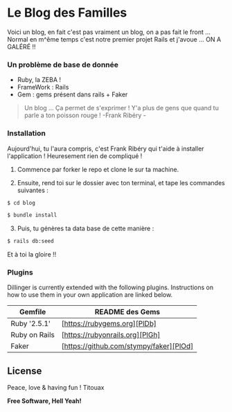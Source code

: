# Le Blog des Familles

Voici un blog, en fait c'est pas vraiment un blog, on a pas fait le front ... Normal en m^ême temps c'est notre premier projet Rails et j'avoue ... ON A GALÉRÉ !!
### Un problème de base de donnée
  - Ruby, la ZEBA !
  - FrameWork : Rails
  - Gem : gems présent dans rails + Faker

> Un blog ... Ça permet de s'exprimer ! Y'a plus de gens que quand tu parle a ton poisson rouge !
> -Frank Ribéry -

### Installation

Aujourd'hui, tu l'aura compris, c'est Frank Ribéry qui t'aide à installer l'application ! Heuresement rien de compliqué !

1. Commence par forker le repo et clone le sur ta machine.

2. Ensuite, rend toi sur le dossier avec ton terminal, et tape les commandes suivantes :

```sh
$ cd blog
```
```sh
$ bundle install
```

3. Puis, tu génères ta data base de cette manière :

```sh
$ rails db:seed
```
Et à toi la gloire !!

### Plugins

Dillinger is currently extended with the following plugins. Instructions on how to use them in your own application are linked below.

| Gemfile | README des Gems |
| ------ | ------ |
| Ruby '2.5.1' | [https://rubygems.org][PlDb] |
| Ruby on Rails | [https://rubyonrails.org][PlGh] |
| Faker | [https://github.com/stympy/faker][PlOd] |

License
----
Peace, love & having fun !
Titouax



**Free Software, Hell Yeah!**


   [dill]: <https://github.com/joemccann/dillinger>
   [git-repo-url]: <https://github.com/joemccann/dillinger.git>
   [john gruber]: <http://daringfireball.net>
   [df1]: <http://daringfireball.net/projects/markdown/>
   [markdown-it]: <https://github.com/markdown-it/markdown-it>
   [Ace Editor]: <http://ace.ajax.org>
   [node.js]: <http://nodejs.org>
   [Twitter Bootstrap]: <http://twitter.github.com/bootstrap/>
   [jQuery]: <http://jquery.com>
   [@tjholowaychuk]: <http://twitter.com/tjholowaychuk>
   [express]: <http://expressjs.com>
   [AngularJS]: <http://angularjs.org>
   [Gulp]: <http://gulpjs.com>

   [PlDb]: <https://github.com/joemccann/dillinger/tree/master/plugins/dropbox/README.md>
   [PlGh]: <https://github.com/joemccann/dillinger/tree/master/plugins/github/README.md>
   [PlGd]: <https://github.com/joemccann/dillinger/tree/master/plugins/googledrive/README.md>
   [PlOd]: <https://github.com/joemccann/dillinger/tree/master/plugins/onedrive/README.md>
   [PlMe]: <https://github.com/joemccann/dillinger/tree/master/plugins/medium/README.md>
   [PlGa]: <https://github.com/RahulHP/dillinger/blob/master/plugins/googleanalytics/README.md>
